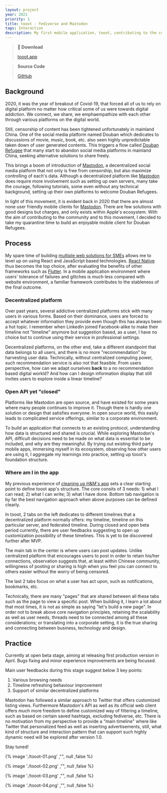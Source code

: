 ```yaml
---
layout: project
year: 2021
priority: 1
title: tooot - fediverse and Mastodon
tags: Interaction
description: My first mobile application, tooot, contributing to the community of freedom of speech, made for fediverse and Mastodon.
---
```


> **📱 Download**
>
> [tooot.app](https://tooot.app/)

> **Source Code**
>
> [GitHub](https://github.com/tooot-app)

## Background

2020, it was the year of breakout of Covid-19, that forced all of us to rely on digital platform no matter how critical some of us were towards digital addiction. We connect, we share, we emphaempathize with each other through various platforms on the digital world.

Still, censorship of content has been tightened unfortunately in mainland China. One of the social media platform named Douban which dedicates to discussions of movie, music, book, etc. also seen highly unpredictable taken down of user generated contents. This triggers a flow called [Douban Refugee](https://zh.wikipedia.org/wiki/%E8%B1%86%E7%93%A3#%E4%BA%89%E8%AE%AE) that many start to abandon social media platforms in mainland China, seeking alternative solutions to share freely.

This brings a boom of introduction of [Mastodon](https://joinmastodon.org/), a decentralized social media platform that not only is free from censorship, but also maximize controlling of each's data. Although a decentralized platform like [Mastodon](https://joinmastodon.org/) does require more involvement such as setting up own servers, many take the courage, following tutorials, some even without any technical background, setting up their own platforms to welcome Douban Refugees.

In light of this movement, it is evident back in 2020 that there are almost none user friendly mobile clients for [Mastodon](https://joinmastodon.org/). There are few solutions with good designs but charges, and only exists within Apple's ecosystem. With the aim of contributing to the community and to this movement, I decided to take my quarantine time to build an enjoyable mobile client for Douban Refugees.

## Process

My spare time of building [multiple web solutions for SMEs](/cases/covid-response/) allows me to level up on using React and JavaScript based technologies. [React Native](https://reactnative.dev/) thus becomes the top choice, after evaluating the benefits of other frameworks such as [Flutter](https://flutter.dev/). In a mobile application environment where users' tolerance of failures and glitches is much less compared with website environment, a familiar framework contributes to the stableness of the final outcome.

### Decentralized platform

Over past years, several addictive centralized platforms stick with many users in various forms. Based on their dominance, users are forced to accept whatever information they provide even though this has always been a hot topic. I remember when LinkedIn joined Facebook-alike to make their timeline not "timeline" anymore but suggestion based, as a user, I have no choice but to continue using their service in professional settings.

Decentralized platforms, on the other end, take a different standpoint that data belongs to all users, and there is no more "recommendation" by harvesting user data. Technically, without centralized computing power, such recommendation service is also not that feasible. From users perspective, how can we adapt ourselves **back** to a no recommendation based digital workld? And how can I design information display that still invites users to explore inside a linear timeline?

### Open API yet "closed"

Platforms like Mastodon are open source, and have existed for some years where many people continues to improve it. Though there is hardly one solution or design that satisfies everyone. In open source world, this easily leads to complicated service offerings, similar to a corporate environment.

To build an application that connects to an existing protocol, understanding how data is structured and shared is crucial. While exploring Mastodon's API, difficult decisions need to be made on what data is essential to be included, and why are they meaningful. By trying out existing third party mobile apps, immersing myself in its ecosystem, observing how other users are using it, I aggregate my learnings into practice, setting up tooot's foundation structure.

### Where am I in the app

My previous experience of [cleaning up H&M's app](/cases/hm-app-experience/) sets a clear starting point to define tooot app's structure. The core consits of 3 needs: 1) what I can read; 2) what I can write; 3) what I have done. Bottom tab navigation is by far the best navigation approach when above purposes can be defined clearly.

In tooot, 2 tabs on the left dedicates to different timelines that a decentralized platform normally offers: my timeline, timeline on this particular server, and federated timeline. During closed and open beta period currently, there are user feedbacks suggesting to open up customization possibility of these timelines. This is yet to be discovered further after MVP.

The main tab in the center is where users can post updates. Unlike centralized platform that encourages users to post in order to retain his/her connections, observation suggests that, at least within Chinese community, willingness of posting or sharing is high when you feel you can connect to others easier without the worry of being censored.

The last 2 tabs focus on what a user has act upon, such as notifications, bookmarks, etc.

Technically, there are many "pages" that are shared between all these tabs such as the page to view a specific post. When building it, I learn a lot about that most times, it is not as simple as saying "let's build a new page". In order not to break above core navigation principles, retaining the scalability as well as user needs, threads need to be connected among all these considerations; or translating into a corporate setting, it is the true sharing and connecting between business, technology and design.

## Practice

Currently at open beta stage, aiming at releasing first production version in April. Bugs fixing and minor experience improvements are being focused.

Main user feedbacks during this stage suggest below 3 key points:

1. Various browsing needs
2. Timeline refreshing behaviour improvement
3. Support of similar decentralized platforms

Mastodon has followed a similar approach to Twitter that offers customized listing views. Furthermore Mastodon's API as well as its official web client offers much more freedom to define customized way of filtering a timeline, such as based on certain saved hashtags, excluding fediverse, etc. There is no motivation from my perspective to provide a "main timeline" where like Twitter that personalized feed as well as inserting advertisements, still, what kind of structure and interaction pattern that can support such highly dynamic need will be explored after version 1.0.

Stay tuned!

{% image './tooot-01.png' ,"", null ,false %}

{% image './tooot-02.png' ,"", null ,false %}

{% image './tooot-03.png' ,"", null ,false %}

{% image './tooot-04.png' ,"", null ,false %}
